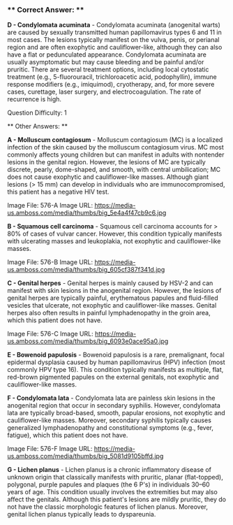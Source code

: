 ### ** Correct Answer: **

**D - Condylomata acuminata** - Condylomata acuminata (anogenital warts) are caused by sexually transmitted human papillomavirus types 6 and 11 in most cases. The lesions typically manifest on the vulva, penis, or perianal region and are often exophytic and cauliflower-like, although they can also have a flat or pedunculated appearance. Condylomata acuminata are usually asymptomatic but may cause bleeding and be painful and/or pruritic. There are several treatment options, including local cytostatic treatment (e.g., 5-fluorouracil, trichloroacetic acid, podophyllin), immune response modifiers (e.g., imiquimod), cryotherapy, and, for more severe cases, curettage, laser surgery, and electrocoagulation. The rate of recurrence is high.

Question Difficulty: 1

** Other Answers: **

**A - Molluscum contagiosum** - Molluscum contagiosum (MC) is a localized infection of the skin caused by the molluscum contagiosum virus. MC most commonly affects young children but can manifest in adults with nontender lesions in the genital region. However, the lesions of MC are typically discrete, pearly, dome-shaped, and smooth, with central umbilication; MC does not cause exophytic and cauliflower-like masses. Although giant lesions (> 15 mm) can develop in individuals who are immunocompromised, this patient has a negative HIV test.

Image File: 576-A
Image URL: https://media-us.amboss.com/media/thumbs/big_5e4a4f47cb9c6.jpg

**B - Squamous cell carcinoma** - Squamous cell carcinoma accounts for > 80% of cases of vulvar cancer. However, this condition typically manifests with ulcerating masses and leukoplakia, not exophytic and cauliflower-like masses.

Image File: 576-B
Image URL: https://media-us.amboss.com/media/thumbs/big_605cf387f341d.jpg

**C - Genital herpes** - Genital herpes is mainly caused by HSV-2 and can manifest with skin lesions in the anogenital region. However, the lesions of genital herpes are typically painful, erythematous papules and fluid-filled vesicles that ulcerate, not exophytic and cauliflower-like masses. Genital herpes also often results in painful lymphadenopathy in the groin area, which this patient does not have.

Image File: 576-C
Image URL: https://media-us.amboss.com/media/thumbs/big_6093e0ace95a0.jpg

**E - Bowenoid papulosis** - Bowenoid papulosis is a rare, premalignant, focal epidermal dysplasia caused by human papillomavirus (HPV) infection (most commonly HPV type 16). This condition typically manifests as multiple, flat, red-brown pigmented papules on the external genitals, not exophytic and cauliflower-like masses.

**F - Condylomata lata** - Condylomata lata are painless skin lesions in the anogenital region that occur in secondary syphilis. However, condylomata lata are typically broad-based, smooth, papular erosions, not exophytic and cauliflower-like masses. Moreover, secondary syphilis typically causes generalized lymphadenopathy and constitutional symptoms (e.g., fever, fatigue), which this patient does not have.

Image File: 576-F
Image URL: https://media-us.amboss.com/media/thumbs/big_5081d9105bffd.jpg

**G - Lichen planus** - Lichen planus is a chronic inflammatory disease of unknown origin that classically manifests with pruritic, planar (flat-topped), polygonal, purple papules and plaques (the 6 P's) in individuals 30–60 years of age. This condition usually involves the extremities but may also affect the genitals. Although this patient's lesions are mildly pruritic, they do not have the classic morphologic features of lichen planus. Moreover, genital lichen planus typically leads to dyspareunia.

